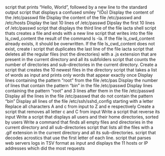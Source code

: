 script that prints “Hello, World”, followed by a new line to the standard output
script that displays a confused smiley "(Ôo)
Display the content of the /etc/passwd file
Display the content of the file /etc/passwd and /etc/hosts
Display the last 10 lines of /etc/passwd
Dipslay the first 10 lines of /etc/passwd
script that displays the third line of the file iacta
shell script thats creates a file and ends with a new line
script that writes into the file ls_cwd_content the result of the command ls -la. If the file ls_cwd_content already exists, it should be overwritten. If the file ls_cwd_content does not exist, create i
script that duplicates the last line of the file iacta
script that deletes all the regular files (not the directories) with a .js extension that are present in the current directory and all its subfolders
script that counts the number of directories and sub-directories in the current directory.
Create a script that creates the 10 newest files in the directory
script that takes a list of words as input and prints only words that appear exactly once
Display lines containing the pattern “root” from the file /etc/pas
Display the number of lines that contain the pattern “bin” in the file /etc/passwd
Display lines containing the pattern “root” and 3 lines after them in the file /etc/passwd
Display all the lines in the file /etc/passwd that do not contain the pattern “bin”
Display all lines of the file /etc/ssh/sshd_config starting with a letter
Replace all characters A and c from input to Z and e respectively
Create a script that removes all letter c and C from input
Write a script that reverse its input
Write a script that displays all users and their home directories, sorted by users
Write a command that finds all empty files and directories in the current directory and all sub-directories
script that lists all the files with a .gif extension in the current directory and all its sub-directories.
script that decodes acrostics that use the first letter of each line.
script that parses web servers logs in TSV format as input and displays the 11 hosts or IP addresses which did the most requests
